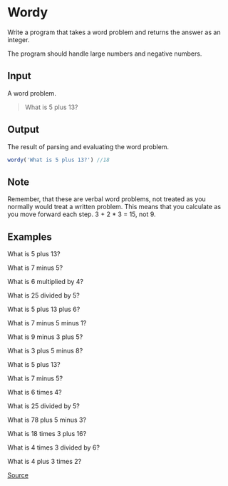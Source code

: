 # Wordy

Write a program that takes a word problem and returns the answer as an integer.

The program should handle large numbers and negative numbers.

## Input

A word problem.

>What is 5 plus 13?

## Output

The result of parsing and evaluating the word problem.

```js
wordy('What is 5 plus 13?') //18
```

## Note

Remember, that these are verbal word problems, not treated as you normally would treat a written problem. This means that you calculate as you move forward each step. 3 + 2 * 3 = 15, not 9.

## Examples

What is 5 plus 13?

What is 7 minus 5?

What is 6 multiplied by 4?

What is 25 divided by 5?

What is 5 plus 13 plus 6?

What is 7 minus 5 minus 1?

What is 9 minus 3 plus 5?

What is 3 plus 5 minus 8?

What is 5 plus 13?

What is 7 minus 5?

What is 6 times 4?

What is 25 divided by 5?

What is 78 plus 5 minus 3?

What is 18 times 3 plus 16?

What is 4 times 3 divided by 6?

What is 4 plus 3 times 2?


[Source](http://exercism.io/exercises/javascript/wordy/readme)
